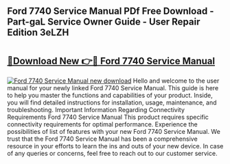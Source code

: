 ## Ford 7740 Service Manual PDf Free Download - Part-gaL Service Owner Guide - User Repair Edition 3eLZH

# <h2><a href="http://bc16824.oget.top/?id=Ford+7740+Service+Manual">🔗Download New 👉🔴 Ford 7740 Service Manual</a></h2>

[![Ford 7740 Service Manual new download](https://i.imgur.com/5g1atiW.png)](http://bc16824.oget.top/?id=Ford+7740+Service+Manual)
Hello and welcome to the user manual for your newly linked Ford 7740 Service Manual. This guide is here to help you master the functions and capabilities of your product. Inside, you will find detailed instructions for installation, usage, maintenance, and troubleshooting. Important Information Regarding Connectivity Requirements Ford 7740 Service Manual This product requires specific connectivity requirements for optimal performance. Experience the possibilities of list of features with your new Ford 7740 Service Manual. We trust that the Ford 7740 Service Manual has been a comprehensive resource in your efforts to learn the ins and outs of your new device. In case of any queries or concerns, feel free to reach out to our customer service.

